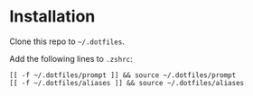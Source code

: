# Installation

Clone this repo to `~/.dotfiles`.

Add the following lines to `.zshrc`:

```shell
[[ -f ~/.dotfiles/prompt ]] && source ~/.dotfiles/prompt
[[ -f ~/.dotfiles/aliases ]] && source ~/.dotfiles/aliases
```
